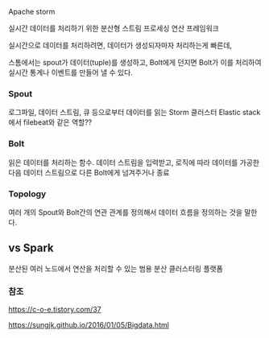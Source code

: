 Apache storm

실시간 데이터를 처리하기 위한 분산형 스트림 프로세싱 연산 프레임워크

실시간으로 데이터를 처리하려면, 데이터가 생성되자마자 처리하는게 빠른데, 

스톰에서는 spout가 데이터(tuple)를 생성하고, Bolt에게 던지면 Bolt가 이를 처리하여 실시간 통계나 이벤트를 만들어 낼 수 있다.



### Spout

로그파일, 데이터 스트림, 큐 등으로부터 데이터를 읽는 Storm 클러스터 Elastic stack에서 filebeat와 같은 역할??



### Bolt

읽은 데이터를 처리하는 함수. 데이터 스트림을 입력받고, 로직에 따라 데이터를 가공한 다음 데이터 스트림으로 다른 Bolt에게 넘겨주거나 종료



### Topology

여러 개의 Spout와 Bolt간의 연관 관계를 정의해서 데이터 흐름을 정의하는 것을 말한다.





## vs Spark

분산된 여러 노드에서 연산을 처리할 수 있는 범용 분산 클러스터링 플랫폼





### 참조

https://c-o-e.tistory.com/37

https://sungjk.github.io/2016/01/05/Bigdata.html